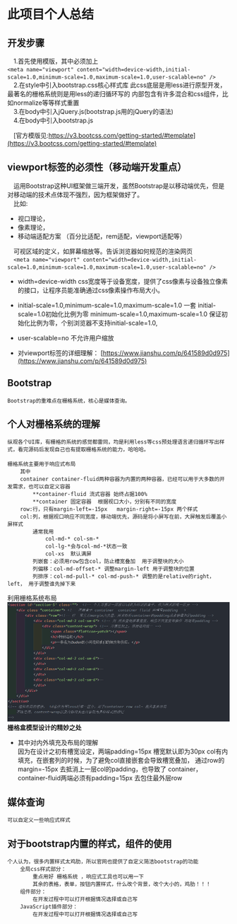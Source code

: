 # 此项目个人总结

## 开发步骤
&emsp;1.首先使用模版，其中必须加上<br/>
`<meta name="viewport" content="width=device-width,initial-scale=1.0,minimum-scale=1.0,maximum-scale=1.0,user-scalable=no" />`
<br/>
&emsp;2.在style中引入bootstrap.css核心样式库
        此css底层是用less进行原型开发，最著名的栅格系统则是用less的递归循环写的
        内部包含有许多混合和css组件，比如normalize等等样式重置
<br/>
&emsp;3.在body中引入jQuery.js(bootstrap.js用的jQuery的语法)
<br/>
&emsp;4.在body中引入bootstrap.js
    
&emsp;[官方模版见:https://v3.bootcss.com/getting-started/#template](https://v3.bootcss.com/getting-started/#template)
    
## viewport标签的必须性（移动端开发重点）
&emsp;运用Bootstrap这种UI框架做三端开发，虽然Bootstrap是以移动端优先，但是对移动端的技术点体现不强烈，因为框架做好了。<br>
&emsp;比如:<br>
- 视口理论，<br>
- 像素理论，<br>
- 移动端适配方案  （百分比适配，rem适配，viewport适配等）

&emsp;可视区域的定义，如屏幕缩放等。告诉浏览器如何规范的渲染网页<br>
&emsp;`<meta name="viewport" content="width=device-width,initial-scale=1.0,minimum-scale=1.0,maximum-scale=1.0,user-scalable=no" />`

- width=device-width  css宽度等于设备宽度，提供了css像素与设备独立像素的接口，让程序员能准确通过css像素操作布局大小。
- initial-scale=1.0,minimum-scale=1.0,maximum-scale=1.0  一套
    initial-scale=1.0初始化比例为零
    minimum-scale=1.0,maximum-scale=1.0 保证初始化比例为零，个别浏览器不支持initial-scale=1.0,
- user-scalable=no  不允许用户缩放

- 对viewport标签的详细理解： 
[https://www.jianshu.com/p/641589d0d975](https://www.jianshu.com/p/641589d0d975)

## Bootstrap
    Bootstrap的重难点在栅格系统，核心是媒体查询。

## 个人对栅格系统的理解
    纵观各个UI库，有栅格的系统的感觉都雷同，均是利用less等css预处理语言递归循环写出样式，看完源码后发现自己也有提取栅格系统的能力，哈哈哈。

    栅格系统主要用于响应式布局
        其中  
        container container-fluid两种容器为内置的两种容器，已经可以用于大多数的开发需求，也可以自定义容器
            **container-fluid 流式容器 始终占据100%
            **container 固定容器  根据视口大小，分别有不同的宽度
        row:行，只有margin-left=-15px   margin-right=-15px 两个样式
        col:列，根据视口响应不同宽度，移动端优先，源码是将小屏写在前，大屏触发后覆盖小屏样式
            通常我用
                col-md-* col-sm-*
                col-lg-*会与col-md-*状态一致 
                col-xs  默认满屏
            列嵌套：必须用row包含col，防止槽宽叠加  用于调整块的大小
            列偏移：col-md-offset-* 调整margin-left 用于调整块的位置
            列排序：col-md-pull-* col-md-push-* 调整的是relative的right，left， 用于调整谁先掉下来

利用栅格系统布局
![常用布局](./images/jiegou.png)
**栅格盒模型设计的精妙之处** <br>
- 其中对内外填充及布局的理解<br>
    因为在设计之初有槽宽设定，两端padding=15px 槽宽默认即为30px 
    col有内填充，在嵌套列的时候，为了避免col直接嵌套会导致槽宽叠加，
    通过row的margin=-15px 去抵消上一层col的padding，也导致了
    container，container-fluid两端必须有padding=15px 去包住最外层row

## 媒体查询
    可以自定义一些响应式样式

## 对于bootstrap内置的样式，组件的使用
    个人认为，很多内置样式太鸡肋，所以官网也提供了自定义简洁bootstrap的功能
        全局css样式部分： 
            重点用好 栅格系统 ，响应式工具也可以用一下
            其余的表格，表单，按钮内置样式，什么改个背景，改个大小的，鸡肋！！！
        组件部分：
            在开发过程中可以打开根据情况选择或自己写
        JavaScript插件部分：
            在开发过程中可以打开根据情况选择或自己写

